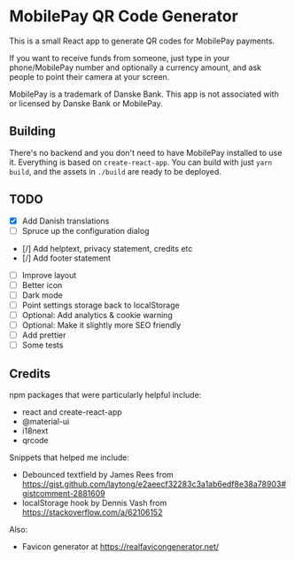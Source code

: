 # MobilePay QR Code Generator

This is a small React app to generate QR codes for MobilePay payments. 

If you want to receive funds from someone, just type in your phone/MobilePay
number and optionally a currency amount, and ask people to point their camera at
your screen.

MobilePay is a trademark of Danske Bank. This app is not associated with or
licensed by Danske Bank or MobilePay.

## Building

There's no backend and you don't need to have MobilePay installed to use it.
Everything is based on `create-react-app`. You can build with just `yarn build`,
and the assets in `./build` are ready to be deployed.



## TODO

- [x] Add Danish translations
- [ ] Spruce up the configuration dialog
- [/] Add helptext, privacy statement, credits etc
- [/] Add footer statement
- [ ] Improve layout
- [ ] Better icon
- [ ] Dark mode
- [ ] Point settings storage back to localStorage
- [ ] Optional: Add analytics & cookie warning
- [ ] Optional: Make it slightly more SEO friendly
- [ ] Add prettier
- [ ] Some tests

## Credits

npm packages that were particularly helpful include:
- react and create-react-app
- @material-ui
- i18next
- qrcode

Snippets that helped me include:
- Debounced textfield by James Rees from
  https://gist.github.com/laytong/e2aeecf32283c3a1ab6edf8e38a78903#gistcomment-2881609
- localStorage hook by Dennis Vash from https://stackoverflow.com/a/62106152

Also:
- Favicon generator at https://realfavicongenerator.net/ 
